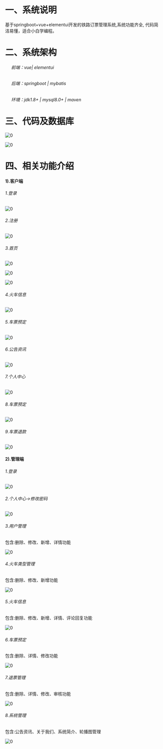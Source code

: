 # 一、系统说明

基于springboot+vue+elementui开发的铁路订票管理系统,系统功能齐全, 代码简洁易懂，适合小白学编程。

# 二、系统架构

######      前端：vue| elementui

######      后端：springboot | mybatis 

######      环境：jdk1.8+ | mysql8.0+ | maven

# 三、代码及数据库

![0](./img/1.jpg)

![0](./img/2.jpg)

# 四、相关功能介绍

#### 1).客户端

###### 1.登录

![0](./img/3.jpg)

###### 2.注册

![0](./img/4.jpg)

###### 3.首页

![0](./img/5.jpg)

![0](./img/6.jpg)

![0](./img/7.jpg)

###### 4.火车信息

![0](./img/8.jpg)

###### 5.车票预定

![0](./img/9.jpg)

###### 6.公告资讯

![0](./img/10.jpg)

###### 7.个人中心

![0](./img/11.jpg)

###### 8.车票预定

![0](./img/12.jpg)

###### 9.车票退款

![0](./img/13.jpg)

#### 2).管理端

###### 1.登录

![0](./img/14.jpg)

###### 2.个人中心->修改密码

![0](./img/15.jpg)

###### 3.用户管理

包含:删除、修改、新增、详情功能

![0](./img/16.jpg)

###### 4.火车类型管理

包含:删除、修改、新增功能

![0](./img/17.jpg)

###### 5.火车信息

包含:删除、修改、新增、详情、评论回复功能

![0](./img/18.jpg)

###### 6.车票预定

包含:删除、详情、修改功能

![0](./img/19.jpg)

###### 7.退票管理

包含:删除、详情、修改、审核功能

![0](./img/20.jpg)

###### 8.系统管理

包含:公告资讯、关于我们、系统简介、轮播图管理

![0](./img/21.jpg)

######

######
